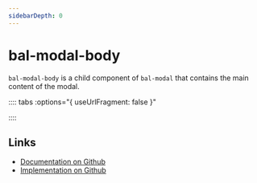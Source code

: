 ```yaml
---
sidebarDepth: 0
---
```



# bal-modal-body

`bal-modal-body` is a child component of `bal-modal` that contains the main content of the modal.





:::: tabs :options="{ useUrlFragment: false }"


::::

## Links

* [Documentation on Github](https://github.com/baloise/design-system/blob/master/docs/src/components/components/bal-modal-body.md)
* [Implementation on Github](https://github.com/baloise/design-system/blob/master/packages/components/src/components/bal-modal-body)
